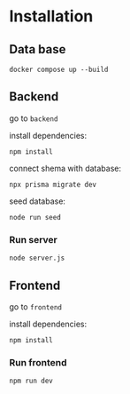 # Installation

## Data base

```
docker compose up --build
```

## Backend

go to `backend`

install dependencies:
```
npm install
```

connect shema with database:
```
npx prisma migrate dev
```

seed database:
```
node run seed
```

### Run server
```
node server.js
```

## Frontend

go to `frontend`

install dependencies:
```
npm install
```

### Run frontend

```
npm run dev
```
